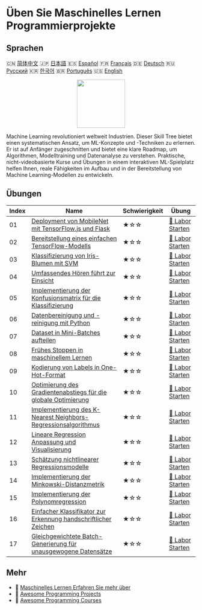 # Üben Sie Maschinelles Lernen Programmierprojekte

## Sprachen

🇨🇳 [简体中文](README_zh.md) 🇯🇵 [日本語](README_ja.md) 🇪🇸 [Español](README_es.md) 🇫🇷 [Français](README_fr.md) 🇩🇪 [Deutsch](README_de.md) 🇷🇺 [Русский](README_ru.md) 🇰🇷 [한국어](README_ko.md) 🇧🇷 [Português](README_pt.md) 🇺🇸 [English](README.md) 

<div align="center">
<img width="128px" src="https://file.labex.io/path/1kXLbMH5geSl.png">
</div>

Machine Learning revolutioniert weltweit Industrien. Dieser Skill Tree bietet einen systematischen Ansatz, um ML-Konzepte und -Techniken zu erlernen. Er ist auf Anfänger zugeschnitten und bietet eine klare Roadmap, um Algorithmen, Modelltraining und Datenanalyse zu verstehen. Praktische, nicht-videobasierte Kurse und Übungen in einem interaktiven ML-Spielplatz helfen Ihnen, reale Fähigkeiten im Aufbau und in der Bereitstellung von Machine Learning-Modellen zu entwickeln.

## Übungen

|   Index | Name                                                                                                                                                          | Schwierigkeit   | Übung                                                                                                           |
|---------|---------------------------------------------------------------------------------------------------------------------------------------------------------------|-----------------|-----------------------------------------------------------------------------------------------------------------|
|      01 | [Deployment von MobileNet mit TensorFlow.js und Flask](https://labex.io/de/courses/project-deploying-mobilenet-with-tensorflowjs-and-flask)                   | ★☆☆             | [🚀 Labor Starten](https://labex.io/de/courses/project-deploying-mobilenet-with-tensorflowjs-and-flask)         |
|      02 | [Bereitstellung eines einfachen TensorFlow-Modells](https://labex.io/de/courses/project-deploying-a-simple-tensorflow-model)                                  | ★☆☆             | [🚀 Labor Starten](https://labex.io/de/courses/project-deploying-a-simple-tensorflow-model)                     |
|      03 | [Klassifizierung von Iris-Blumen mit SVM](https://labex.io/de/courses/project-classifying-iris-using-svm)                                                     | ★☆☆             | [🚀 Labor Starten](https://labex.io/de/courses/project-classifying-iris-using-svm)                              |
|      04 | [Umfassendes Hören führt zur Einsicht](https://labex.io/de/courses/project-broad-listening-leads-to-insight)                                                  | ★☆☆             | [🚀 Labor Starten](https://labex.io/de/courses/project-broad-listening-leads-to-insight)                        |
|      05 | [Implementierung der Konfusionsmatrix für die Klassifizierung](https://labex.io/de/courses/project-create-confusion-matrix)                                   | ★☆☆             | [🚀 Labor Starten](https://labex.io/de/courses/project-create-confusion-matrix)                                 |
|      06 | [Datenbereinigung und -reinigung mit Python](https://labex.io/de/courses/project-csv-data-purification)                                                       | ★☆☆             | [🚀 Labor Starten](https://labex.io/de/courses/project-csv-data-purification)                                   |
|      07 | [Dataset in Mini-Batches aufteilen](https://labex.io/de/courses/project-divide-dataset-into-mini-batches)                                                     | ★☆☆             | [🚀 Labor Starten](https://labex.io/de/courses/project-divide-dataset-into-mini-batches)                        |
|      08 | [Frühes Stoppen in maschinellem Lernen](https://labex.io/de/courses/project-early-stopping)                                                                   | ★☆☆             | [🚀 Labor Starten](https://labex.io/de/courses/project-early-stopping)                                          |
|      09 | [Kodierung von Labels in One-Hot-Format](https://labex.io/de/courses/project-encoding-label-to-one-hot)                                                       | ★☆☆             | [🚀 Labor Starten](https://labex.io/de/courses/project-encoding-label-to-one-hot)                               |
|      10 | [Optimierung des Gradientenabstiegs für die globale Optimierung](https://labex.io/de/courses/project-haste-makes-waste)                                       | ★☆☆             | [🚀 Labor Starten](https://labex.io/de/courses/project-haste-makes-waste)                                       |
|      11 | [Implementierung des K-Nearest Neighbors-Regressionsalgorithmus](https://labex.io/de/courses/project-k-nearest-neighbors-regression-algorithm-implementation) | ★☆☆             | [🚀 Labor Starten](https://labex.io/de/courses/project-k-nearest-neighbors-regression-algorithm-implementation) |
|      12 | [Lineare Regression Anpassung und Visualisierung](https://labex.io/de/courses/project-linear-regression-fitting-and-plotting)                                 | ★☆☆             | [🚀 Labor Starten](https://labex.io/de/courses/project-linear-regression-fitting-and-plotting)                  |
|      13 | [Schätzung nichtlinearer Regressionsmodelle](https://labex.io/de/courses/project-linear-validation-method)                                                    | ★☆☆             | [🚀 Labor Starten](https://labex.io/de/courses/project-linear-validation-method)                                |
|      14 | [Implementierung der Minkowski-Distanzmetrik](https://labex.io/de/courses/project-implementing-minkowski-distance-metric)                                     | ★☆☆             | [🚀 Labor Starten](https://labex.io/de/courses/project-implementing-minkowski-distance-metric)                  |
|      15 | [Implementierung der Polynomregression](https://labex.io/de/courses/project-polynomial-regression-implementation-and-application)                             | ★☆☆             | [🚀 Labor Starten](https://labex.io/de/courses/project-polynomial-regression-implementation-and-application)    |
|      16 | [Einfacher Klassifikator zur Erkennung handschriftlicher Zeichen](https://labex.io/de/courses/project-simple-handwritten-character-recognition-classifier)    | ★☆☆             | [🚀 Labor Starten](https://labex.io/de/courses/project-simple-handwritten-character-recognition-classifier)     |
|      17 | [Gleichgewichtete Batch-Generierung für unausgewogene Datensätze](https://labex.io/de/courses/project-balanced-batch-generation-for-imbalanced-datasets)      | ★☆☆             | [🚀 Labor Starten](https://labex.io/de/courses/project-balanced-batch-generation-for-imbalanced-datasets)       |

## Mehr

- 🔗 [Maschinelles Lernen Erfahren Sie mehr über](https://labex.io/de/skilltrees/ml)
- 🔗 [Awesome Programming Projects](https://github.com/labex-labs/awesome-programming-projects)
- 🔗 [Awesome Programming Courses](https://github.com/labex-labs/awesome-programming-courses)

